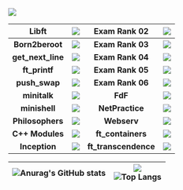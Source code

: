 <img src="https://badge42.herokuapp.com/api/stats/signacia?darkmode=true&privacyEmail=true&privacyCursus=true"/>


| **Libft** | <img src="https://badge42.herokuapp.com/api/project/signacia/Libft"/> | **Exam Rank 02** | <img src="https://badge42.herokuapp.com/api/project/signacia/Exam%20Rank%2002"/> |
| :------------: | :------------: | :------------: | :------------: |
| **Born2beroot** | <img src="https://badge42.herokuapp.com/api/project/signacia/Born2beroot"/>  | **Exam Rank 03** | <img src="https://badge42.herokuapp.com/api/project/signacia/Exam Rank 03"/>|
| **get_next_line** | <img src="https://badge42.herokuapp.com/api/project/signacia/get_next_line"/>  | **Exam Rank 04** | <img src="https://badge42.herokuapp.com/api/project/signacia/Exam Rank 04"/>|
| **ft_printf** | <img src="https://badge42.herokuapp.com/api/project/signacia/ft_printf"/> | **Exam Rank 05** | <img src="https://badge42.herokuapp.com/api/project/signacia/Exam Rank 05"/>|
| **push_swap** | <img src="https://badge42.herokuapp.com/api/project/signacia/push_swap"/> |**Exam Rank 06** | <img src="https://badge42.herokuapp.com/api/project/signacia/Exam Rank 06"/>|
| **minitalk** | <img src="https://badge42.herokuapp.com/api/project/signacia/minitalk"/> |**FdF** | <img src="https://badge42.herokuapp.com/api/project/signacia/FdF"/> |
| **minishell** | <img src="https://badge42.herokuapp.com/api/project/signacia/minishell"/> | **NetPractice** | <img src="https://badge42.herokuapp.com/api/project/signacia/NetPractice"/> |
| **Philosophers** | <img src="https://badge42.herokuapp.com/api/project/signacia/Philosophers"/> | **Webserv** | <img src="https://badge42.herokuapp.com/api/project/signacia/webserv"/> |
| **C++ Modules** | <img src="https://badge42.herokuapp.com/api/project/signacia/CPP Module 08"/> | **ft_containers** | <img src="https://badge42.herokuapp.com/api/project/signacia/ft_containers"/> |
| **Inception** | <img src="https://badge42.herokuapp.com/api/project/signacia/Inception"/> | **ft_transcendence** | <img src="https://badge42.herokuapp.com/api/project/signacia/ft_transcendence"/> |


| ![Anurag's GitHub stats](https://github-readme-stats.vercel.app/api?username=IusPavel)  | ![](https://komarev.com/ghpvc/?username=IusPavel) <br> ![Top Langs](https://github-readme-stats.vercel.app/api/top-langs/?username=IusPavel&layout=compact&hide=Objective-C,Roff,Makefile&langs_count=6) |
| ------------ | ------------ |
